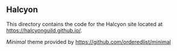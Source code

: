 ## Halcyon
This directory contains the code for the Halcyon site located at <https://halcyonguild.github.io/>.

*Minimal* theme provided by https://github.com/orderedlist/minimal 
